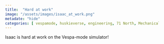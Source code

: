 ```yaml
---
title:  "Hard at work"
image: "/assets/images/isaac_at_work.png"
metadate: "hide"
categories: [ vespamode, huskieverse, engineering, 71 North, Mechanical engineering,]
---
```

Isaac is hard at work on the Vespa-mode simulator! 